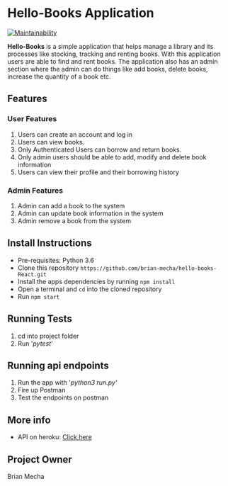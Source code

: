 # Hello-Books Application 
[![Maintainability](https://api.codeclimate.com/v1/badges/200f6d1d09462d91c597/maintainability)](https://codeclimate.com/github/brian-mecha/hello-books-React/maintainability)

**Hello-Books** is a simple application that helps manage a library and its processes like stocking, tracking and renting books. With this application users are able to find and rent books. The application also has an admin section where the admin can do things like add books, delete books, increase the quantity of a book etc.

## Features
### User Features
1. Users can create an account and log in
2. Users can view books.
3. Only Authenticated Users can borrow and return books.
4. Only admin users should be able to add, modify and delete book information 
5. Users can view their profile and their borrowing history
### Admin Features
1. Admin can add a book to the system
2. Admin can update book information in the system
3. Admin remove a book from the system

## Install Instructions
 - Pre-requisites: Python 3.6
 - Clone this repository `https://github.com/brian-mecha/hello-books-React.git`
 - Install the apps dependencies by running `npm install`
 - Open a terminal and `cd` into the cloned repository
 - Run `npm start`
 
## Running Tests
1. cd into project folder
2. Run '*pytest*'

## Running api endpoints
1. Run the app with '*python3 run.py'*
2. Fire up Postman
3. Test the endpoints on postman

## More info
 - API on heroku: [Click here](https://hello-books-cp4.herokuapp.com/)

## Project Owner
Brian Mecha
